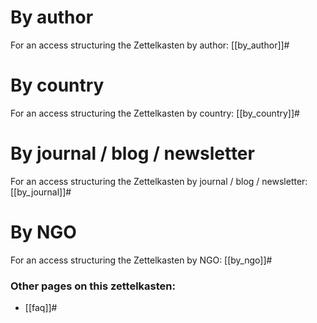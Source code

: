 # By author

For an access structuring the Zettelkasten by author: [[by_author]]#

# By country

For an access structuring the Zettelkasten by country: [[by_country]]#

# By journal / blog / newsletter

For an access structuring the Zettelkasten by journal / blog / newsletter: [[by_journal]]#

# By NGO

For an access structuring the Zettelkasten by NGO: [[by_ngo]]#


### Other pages on this zettelkasten:

- [[faq]]#
